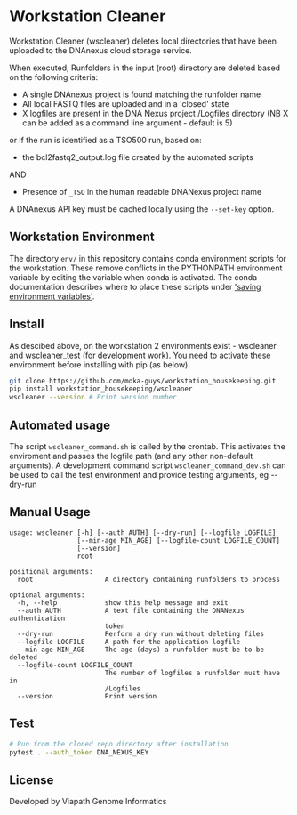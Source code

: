# Workstation Cleaner

Workstation Cleaner (wscleaner) deletes local directories that have been uploaded to the DNAnexus cloud storage service.

When executed, Runfolders in the input (root) directory are deleted based on the following criteria:

* A single DNAnexus project is found matching the runfolder name
* All local FASTQ files are uploaded and in a 'closed' state
* X logfiles are present in the DNA Nexus project /Logfiles directory (NB X can be added as a command line argument - default is 5)

or if the run is identified as a TSO500 run, based on:
  * the bcl2fastq2_output.log file created by the automated scripts

  AND
  * Presence of `_TSO` in the human readable DNANexus project name

A DNAnexus API key must be cached locally using the `--set-key` option. 

## Workstation Environment
The directory `env/` in this repository contains conda environment scripts for the workstation. These remove conflicts in the PYTHONPATH environment variable by editing the variable when conda is activated. The conda documentation describes where to place these scripts under ['saving environment variables'](https://conda.io/projects/conda/en/latest/user-guide/tasks/manage-environments.html#macos-and-linux).

## Install
As descibed above, on the workstation 2 environments exist - wscleaner and wscleaner_test (for development work).
You need to activate these environment before installing with pip (as below).


```bash
git clone https://github.com/moka-guys/workstation_housekeeping.git
pip install workstation_housekeeping/wscleaner
wscleaner --version # Print version number
```

## Automated usage
The script `wscleaner_command.sh` is called by the crontab. This activates the enviroment and passes the logfile path (and any other non-default arguments).
A development command script `wscleaner_command_dev.sh` can be used to call the test environment and provide testing arguments, eg --dry-run


## Manual Usage

```
usage: wscleaner [-h] [--auth AUTH] [--dry-run] [--logfile LOGFILE]
                 [--min-age MIN_AGE] [--logfile-count LOGFILE_COUNT]
                 [--version]
                 root

positional arguments:
  root                  A directory containing runfolders to process

optional arguments:
  -h, --help            show this help message and exit
  --auth AUTH           A text file containing the DNANexus authentication
                        token
  --dry-run             Perform a dry run without deleting files
  --logfile LOGFILE     A path for the application logfile
  --min-age MIN_AGE     The age (days) a runfolder must be to be deleted
  --logfile-count LOGFILE_COUNT
                        The number of logfiles a runfolder must have in
                        /Logfiles
  --version             Print version
```

## Test

```bash
# Run from the cloned repo directory after installation
pytest . --auth_token DNA_NEXUS_KEY
```

## License

Developed by Viapath Genome Informatics
